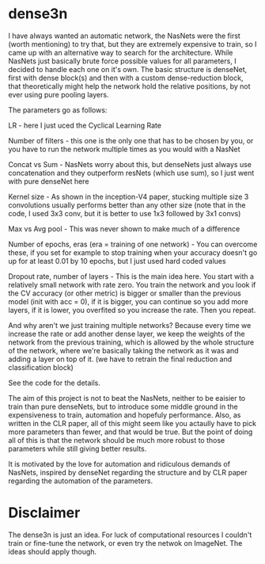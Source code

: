 # dense3n

I have always wanted an automatic network, the NasNets were the first (worth mentioning) to try that, but they are extremely expensive to train, so I came up with an alternative way to search for the architecture. While NasNets just basically brute force possible values for all parameters, I decided to handle each one on it's own. The basic structure is denseNet, first with dense block(s) and then with a custom dense-reduction block, that theoretically might help the network hold the relative positions, by not ever using pure pooling layers.


The parameters go as follows:
  
  LR - here I just uced the Cyclical Learning Rate
  
  Number of filters - this one is the only one that has to be chosen by you, or you have to run the network multiple times as you would with a NasNet
  
  Concat vs Sum - NasNets worry about this, but denseNets just always use concatenation and they outperform resNets (which use sum), so I just went with pure denseNet here
  
  Kernel size - As shown in the inception-V4 paper, stucking multiple size 3 convolutions usually performs better than any other size (note that in the code, I used 3x3 conv, but it is better to use 1x3 followed by 3x1 convs)
  
  Max vs Avg pool - This was never shown to make much of a difference
  
  Number of epochs, eras (era = training of one network) - You can overcome these, if you set for example to stop training when your accuracy doesn't go up for at least 0.01 by 10 epochs, but I just used hard coded values
  
  Dropout rate, number of layers - This is the main idea here. You start with a relatively small network with rate zero. You train the network and you look if the CV accuracy (or other metric) is bigger or smaller than the previous model (init with acc = 0), if it is bigger, you can continue so you add more layers, if it is lower, you overfited so you increase the rate. Then you repeat.
                             
And why aren't we just training multiple networks? Because every time we increase the rate or add another dense layer, we keep the weights of the network from the previous training, which is allowed by the whole structure of the network, where we're basically taking the network as it was and adding a layer on top of it. (we have to retrain the final reduction and classification block)

See the code for the details.

The aim of this project is not to beat the NasNets, neither to be eaisier to train than pure denseNets, but to introduce some middle ground in the expensiveness to train, automation and hopefuly performance. Also, as written in the CLR paper, all of this might seem like you actaully have to pick more parameters than fewer, and that would be true. But the point of doing all of this is that the network should be much more robust to those parameters while still giving better results.

It is motivated by the love for automation and ridiculous demands of NasNets, inspired by denseNet regarding the structure and by CLR paper regarding the automation of the parameters.

# Disclaimer
The dense3n is just an idea. For luck of computational resources I couldn't train or fine-tune the network, or even try the netwok on ImageNet. The ideas should apply though.
